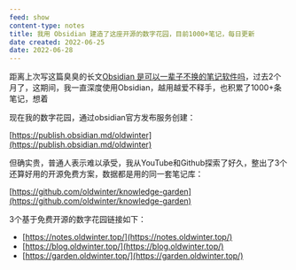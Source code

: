 ```yaml
---
feed: show
content-type: notes
title: 我用 Obsidian 建造了这座开源的数字花园，目前1000+笔记，每日更新
date created: 2022-06-25
date: 2022-06-28
---
```

距离上次写这篇臭臭的长文[Obsidian 是可以一辈子不换的笔记软件吗](https://www.v2ex.com/t/847011)，过去2个月了，这期间，我一直深度使用Obsidian，越用越爱不释手，也积累了1000+条笔记，想着

现在我的数字花园，通过obsidian官方发布服务创建：

[https://publish.obsidian.md/oldwinter](https://publish.obsidian.md/oldwinter)

但确实贵，普通人表示难以承受，我从YouTube和Github探索了好久，整出了3个还算好用的开源免费方案，数据都是用的同一套笔记库：

[https://github.com/oldwinter/knowledge-garden](https://github.com/oldwinter/knowledge-garden)

3个基于免费开源的数字花园链接如下：
- [https://notes.oldwinter.top/](https://notes.oldwinter.top/)
- [https://blog.oldwinter.top/](https://blog.oldwinter.top/)
- [https://garden.oldwinter.top/](https://garden.oldwinter.top/)
